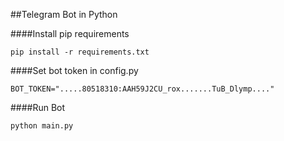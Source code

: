 
##Telegram Bot in Python

####Install pip requirements
```
pip install -r requirements.txt
```

####Set bot token in config.py
```
BOT_TOKEN=".....80518310:AAH59J2CU_rox.......TuB_Dlymp...."
```

####Run Bot
```
python main.py
```